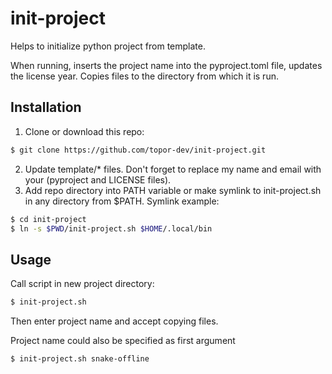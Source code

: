 # init-project

Helps to initialize python project from template.

When running, inserts the project name into the pyproject.toml file, updates the license year.
Copies files to the directory from which it is run.

## Installation

1. Clone or download this repo:
```sh
$ git clone https://github.com/topor-dev/init-project.git
```
2. Update template/* files. Don't forget to replace my name and email with your (pyproject and LICENSE files).
3. Add repo directory into PATH variable or make symlink to init-project.sh in any directory from $PATH. Symlink example:
```sh
$ cd init-project
$ ln -s $PWD/init-project.sh $HOME/.local/bin
```

## Usage

Call script in new project directory:
```sh
$ init-project.sh
```
Then enter project name and accept copying files.

Project name could also be specified as first argument
```sh
$ init-project.sh snake-offline
```